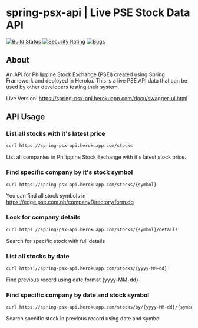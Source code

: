# spring-psx-api | Live PSE Stock Data API
[![Build Status](https://app.travis-ci.com/kcjdg/spring-psx-api.svg?branch=master)](https://travis-ci.com/kcjdg/spring-psx-api) [![Security Rating](https://sonarcloud.io/api/project_badges/measure?project=com.herokuapp.psxapi%3Aspring-psx-api&metric=security_rating)](https://sonarcloud.io/dashboard?id=com.herokuapp.psxapi%3Aspring-psx-api) [![Bugs](https://sonarcloud.io/api/project_badges/measure?project=com.herokuapp.psxapi%3Aspring-psx-api&metric=bugs)](https://sonarcloud.io/dashboard?id=com.herokuapp.psxapi%3Aspring-psx-api)

## About

An API for Philippine Stock Exchange (PSEI) created using Spring Framework and deployed in Heroku. This is a live PSE API data that can be used by other developers testing their system.


Live Version: https://spring-psx-api.herokuapp.com/docu/swagger-ui.html

## API Usage

### List all stocks with it's latest price 
```bash
curl https://spring-psx-api.herokuapp.com/stocks
```
List all companies in Philippine Stock Exchange with it's latest stock price.

### Find specific company by it's stock symbol
```bash
curl https://spring-psx-api.herokuapp.com/stocks/{symbol}
```
You can find all stock symbols in https://edge.pse.com.ph/companyDirectory/form.do

### Look for company details
```bash
curl https://spring-psx-api.herokuapp.com/stocks/{symbol}/details
```
Search for specific stock with full details

### List all stocks by date
```bash
curl https://spring-psx-api.herokuapp.com/stocks/{yyyy-MM-dd}
```
Find previous record using date format {yyyy-MM-dd}


### Find specific company by date and stock symbol
```bash
curl https://spring-psx-api.herokuapp.com/stocks/by/{yyyy-MM-dd}/{symbol}
```
Search specific stock in previous record using date and symbol

